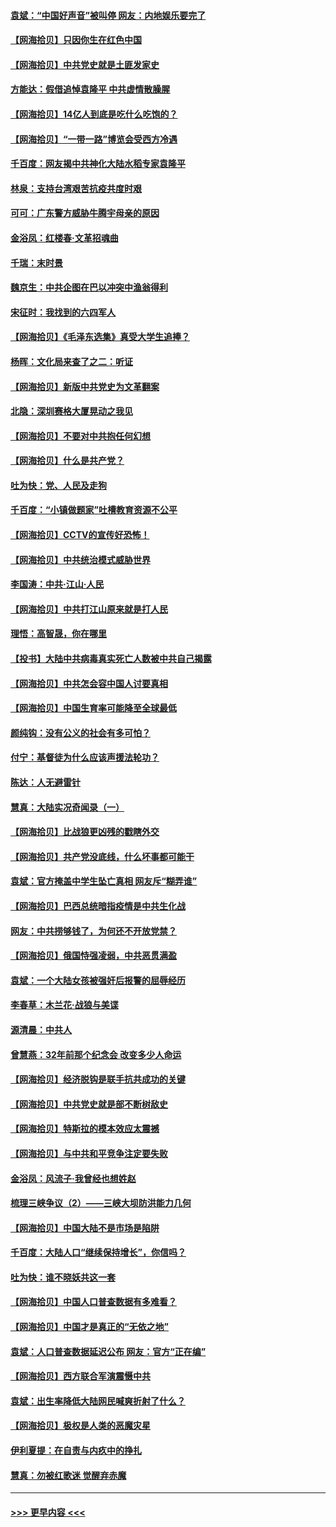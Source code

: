 #### [袁斌：“中国好声音”被叫停 网友：内地娱乐要完了](../pages/nsc993/n12981826.md?t=05281652) 
#### [【网海拾贝】只因你生在红色中国](../pages/nsc993/n12979096.md?t=05281652) 
#### [【网海拾贝】中共党史就是土匪发家史](../pages/nsc993/n12976478.md?t=05281652) 
#### [方能达：假借追悼袁隆平 中共虚情散臊腥](../pages/nsc993/n12976396.md?t=05281652) 
#### [【网海拾贝】14亿人到底是吃什么吃饱的？](../pages/nsc993/n12974125.md?t=05281652) 
#### [【网海拾贝】“一带一路”博览会受西方冷遇](../pages/nsc993/n12971787.md?t=05281652) 
#### [千百度：网友揭中共神化大陆水稻专家袁隆平](../pages/nsc993/n12971733.md?t=05281652) 
#### [林泉：支持台湾艰苦抗疫共度时艰](../pages/nsc993/n12971350.md?t=05281652) 
#### [可可：广东警方威胁牛腾宇母亲的原因](../pages/nsc993/n12971100.md?t=05281652) 
#### [金浴凤：红楼春·文革招魂曲](../pages/nsc993/n12970354.md?t=05281652) 
#### [千瑞：末时景](../pages/nsc993/n12970337.md?t=05281652) 
#### [魏京生：中共企图在巴以冲突中渔翁得利](../pages/nsc993/n12970286.md?t=05281652) 
#### [宋征时：我找到的六四军人](../pages/nsc993/n12970213.md?t=05281652) 
#### [【网海拾贝】《毛泽东选集》真受大学生追捧？](../pages/nsc993/n12968779.md?t=05281652) 
#### [杨晖：文化局来查了之二：听证](../pages/nsc993/n12966528.md?t=05281652) 
#### [【网海拾贝】新版中共党史为文革翻案](../pages/nsc993/n12967526.md?t=05281652) 
#### [北隐：深圳赛格大厦晃动之我见](../pages/nsc993/n12967393.md?t=05281652) 
#### [【网海拾贝】不要对中共抱任何幻想](../pages/nsc993/n12965222.md?t=05281652) 
#### [【网海拾贝】什么是共产党？](../pages/nsc993/n12962781.md?t=05281652) 
#### [吐为快：党、人民及走狗](../pages/nsc993/n12962747.md?t=05281652) 
#### [千百度：“小镇做题家”吐槽教育资源不公平](../pages/nsc993/n12962705.md?t=05281652) 
#### [【网海拾贝】CCTV的宣传好恐怖！](../pages/nsc993/n12959984.md?t=05281652) 
#### [【网海拾贝】中共统治模式威胁世界](../pages/nsc993/n12957622.md?t=05281652) 
#### [李国涛：中共‧江山‧人民](../pages/nsc993/n12957502.md?t=05281652) 
#### [【网海拾贝】中共打江山原来就是打人民](../pages/nsc993/n12954345.md?t=05281652) 
#### [理悟：高智晟，你在哪里](../pages/nsc993/n12953115.md?t=05281652) 
#### [【投书】大陆中共病毒真实死亡人数被中共自己揭露](../pages/nsc993/n12953050.md?t=05281652) 
#### [【网海拾贝】中共怎会容中国人讨要真相](../pages/nsc993/n12952161.md?t=05281652) 
#### [【网海拾贝】中国生育率可能降至全球最低](../pages/nsc993/n12948793.md?t=05281652) 
#### [颜纯钩：没有公义的社会有多可怕？](../pages/nsc993/n12947626.md?t=05281652) 
#### [付宁：基督徒为什么应该声援法轮功？](../pages/nsc993/n12947233.md?t=05281652) 
#### [陈达：人无避雷针](../pages/nsc993/n12947098.md?t=05281652) 
#### [慧真：大陆实况奇闻录（一）](../pages/nsc993/n12945811.md?t=05281652) 
#### [【网海拾贝】比战狼更凶残的戳瞎外交](../pages/nsc993/n12945717.md?t=05281652) 
#### [【网海拾贝】共产党没底线，什么坏事都可能干](../pages/nsc993/n12942090.md?t=05281652) 
#### [袁斌：官方掩盖中学生坠亡真相 网友斥“糊弄谁”](../pages/nsc993/n12942029.md?t=05281652) 
#### [【网海拾贝】巴西总统暗指疫情是中共生化战](../pages/nsc993/n12938999.md?t=05281652) 
#### [网友：中共捞够钱了，为何还不开放党禁？](../pages/nsc993/n12938952.md?t=05281652) 
#### [【网海拾贝】俄国恃强凌弱，中共恶贯满盈](../pages/nsc993/n12936626.md?t=05281652) 
#### [袁斌：一个大陆女孩被强奸后报警的屈辱经历](../pages/nsc993/n12936547.md?t=05281652) 
#### [李春草：木兰花·战狼与美谍](../pages/nsc993/n12935995.md?t=05281652) 
#### [源清晨：中共人](../pages/nsc993/n12935589.md?t=05281652) 
#### [曾慧燕：32年前那个纪念会 改变多少人命运](../pages/nsc993/n12934233.md?t=05281652) 
#### [【网海拾贝】经济脱钩是联手抗共成功的关键](../pages/nsc993/n12934176.md?t=05281652) 
#### [【网海拾贝】中共党史就是部不断树敌史](../pages/nsc993/n12932844.md?t=05281652) 
#### [【网海拾贝】特斯拉的模本效应太震撼](../pages/nsc993/n12925626.md?t=05281652) 
#### [【网海拾贝】与中共和平竞争注定要失败](../pages/nsc993/n12923326.md?t=05281652) 
#### [金浴凤：风流子‧我曾经也想姓赵](../pages/nsc993/n12920911.md?t=05281652) 
#### [梳理三峡争议（2）——三峡大坝防洪能力几何](../pages/nsc993/n12920173.md?t=05281652) 
#### [【网海拾贝】中国大陆不是市场是陷阱](../pages/nsc993/n12920143.md?t=05281652) 
#### [千百度：大陆人口“继续保持增长”，你信吗？](../pages/nsc993/n12918946.md?t=05281652) 
#### [吐为快：谁不晓妖共这一套](../pages/nsc993/n12918941.md?t=05281652) 
#### [【网海拾贝】中国人口普查数据有多难看？](../pages/nsc993/n12917822.md?t=05281652) 
#### [【网海拾贝】中国才是真正的“无依之地”](../pages/nsc993/n12915845.md?t=05281652) 
#### [袁斌：人口普查数据延迟公布 网友：官方“正在编”](../pages/nsc993/n12915748.md?t=05281652) 
#### [【网海拾贝】西方联合军演震慑中共](../pages/nsc993/n12913466.md?t=05281652) 
#### [袁斌：出生率降低大陆网民喊爽折射了什么？](../pages/nsc993/n12913365.md?t=05281652) 
#### [【网海拾贝】极权是人类的恶魔灾星](../pages/nsc993/n12910697.md?t=05281652) 
#### [伊利夏提：在自责与内疚中的挣扎](../pages/nsc993/n12910493.md?t=05281652) 
#### [慧真：勿被红歌迷 觉醒弃赤魔](../pages/nsc993/n12910485.md?t=05281652) 

----
#### [ >>> 更早内容 <<< ](../indexes/nsc993-earlier.md)
